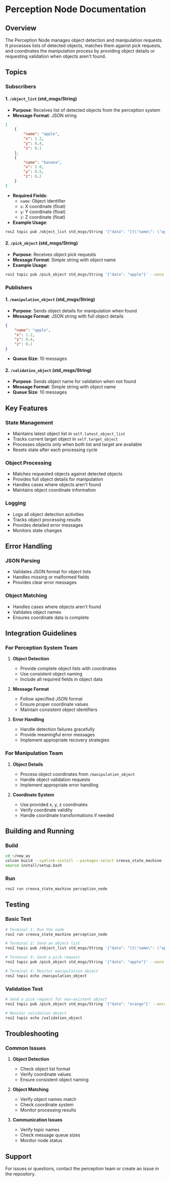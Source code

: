 # Perception Node Documentation

## Overview
The Perception Node manages object detection and manipulation requests. It processes lists of detected objects, matches them against pick requests, and coordinates the manipulation process by providing object details or requesting validation when objects aren't found.

## Topics

### Subscribers

#### 1. `/object_list` (std_msgs/String)
- **Purpose**: Receives list of detected objects from the perception system
- **Message Format**: JSON string
```json
[
    {
        "name": "apple",
        "x": 1.2,
        "y": 0.4,
        "z": 0.1
    },
    {
        "name": "banana",
        "x": 2.0,
        "y": 0.5,
        "z": 0.2
    }
]
```
- **Required Fields**:
  - `name`: Object identifier
  - `x`: X coordinate (float)
  - `y`: Y coordinate (float)
  - `z`: Z coordinate (float)
- **Example Usage**:
```bash
ros2 topic pub /object_list std_msgs/String '{"data": "[{\"name\": \"apple\", \"x\": 1.2, \"y\": 0.4, \"z\": 0.1}, {\"name\": \"banana\", \"x\": 2.0, \"y\": 0.5, \"z\": 0.2}]"}' --once
```

#### 2. `/pick_object` (std_msgs/String)
- **Purpose**: Receives object pick requests
- **Message Format**: Simple string with object name
- **Example Usage**:
```bash
ros2 topic pub /pick_object std_msgs/String '{"data": "apple"}' --once
```

### Publishers

#### 1. `/manipulation_object` (std_msgs/String)
- **Purpose**: Sends object details for manipulation when found
- **Message Format**: JSON string with full object details
```json
{
    "name": "apple",
    "x": 1.2,
    "y": 0.4,
    "z": 0.1
}
```
- **Queue Size**: 10 messages

#### 2. `/validation_object` (std_msgs/String)
- **Purpose**: Sends object name for validation when not found
- **Message Format**: Simple string with object name
- **Queue Size**: 10 messages

## Key Features

### State Management
- Maintains latest object list in `self.latest_object_list`
- Tracks current target object in `self.target_object`
- Processes objects only when both list and target are available
- Resets state after each processing cycle

### Object Processing
- Matches requested objects against detected objects
- Provides full object details for manipulation
- Handles cases where objects aren't found
- Maintains object coordinate information

### Logging
- Logs all object detection activities
- Tracks object processing results
- Provides detailed error messages
- Monitors state changes

## Error Handling

### JSON Parsing
- Validates JSON format for object lists
- Handles missing or malformed fields
- Provides clear error messages

### Object Matching
- Handles cases where objects aren't found
- Validates object names
- Ensures coordinate data is complete

## Integration Guidelines

### For Perception System Team
1. **Object Detection**
   - Provide complete object lists with coordinates
   - Use consistent object naming
   - Include all required fields in object data

2. **Message Format**
   - Follow specified JSON format
   - Ensure proper coordinate values
   - Maintain consistent object identifiers

3. **Error Handling**
   - Handle detection failures gracefully
   - Provide meaningful error messages
   - Implement appropriate recovery strategies

### For Manipulation Team
1. **Object Details**
   - Process object coordinates from `/manipulation_object`
   - Handle object validation requests
   - Implement appropriate error handling

2. **Coordinate System**
   - Use provided x, y, z coordinates
   - Verify coordinate validity
   - Handle coordinate transformations if needed

## Building and Running

### Build
```bash
cd ~/new_ws
colcon build --symlink-install --packages-select creova_state_machine
source install/setup.bash
```

### Run
```bash
ros2 run creova_state_machine perception_node
```

## Testing

### Basic Test
```bash
# Terminal 1: Run the node
ros2 run creova_state_machine perception_node

# Terminal 2: Send an object list
ros2 topic pub /object_list std_msgs/String '{"data": "[{\"name\": \"apple\", \"x\": 1.2, \"y\": 0.4, \"z\": 0.1}, {\"name\": \"banana\", \"x\": 2.0, \"y\": 0.5, \"z\": 0.2}]"}' --once

# Terminal 3: Send a pick request
ros2 topic pub /pick_object std_msgs/String '{"data": "apple"}' --once

# Terminal 4: Monitor manipulation object
ros2 topic echo /manipulation_object
```

### Validation Test
```bash
# Send a pick request for non-existent object
ros2 topic pub /pick_object std_msgs/String '{"data": "orange"}' --once

# Monitor validation object
ros2 topic echo /validation_object
```

## Troubleshooting

### Common Issues
1. **Object Detection**
   - Check object list format
   - Verify coordinate values
   - Ensure consistent object naming

2. **Object Matching**
   - Verify object names match
   - Check coordinate system
   - Monitor processing results

3. **Communication Issues**
   - Verify topic names
   - Check message queue sizes
   - Monitor node status

## Support
For issues or questions, contact the perception team or create an issue in the repository. 
